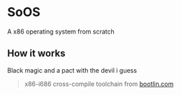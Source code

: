 # SoOS

A x86 operating system from scratch 

## How it works

Black magic and a pact with the devil i guess

> x86-i686 cross-compile toolchain from [bootlin.com](https://toolchains.bootlin.com/downloads/releases/toolchains/x86-i686/tarballs/x86-i686--glibc--stable-2021.11-1.tar.bz2)
